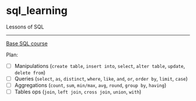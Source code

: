 # sql_learning
Lessons of SQL

***

[Base SQL course](https://www.codecademy.com/learn/learn-sql)

Plan:
* [ ] Manipulations (`create table`, `insert into`, `select`, `alter table`, `update`, `delete from`)
* [ ] Queries (`select`, `as`, `distinct`, `where`, `like`, `and`, `or`, `order by`, `limit`, `case`)
* [ ] Aggregations (`count`, `sum`, `min/max`, `avg`, `round`, `group by`, `having`)
* [ ] Tables ops (`join`, `left join`, `cross join`, `union`, `with`)
